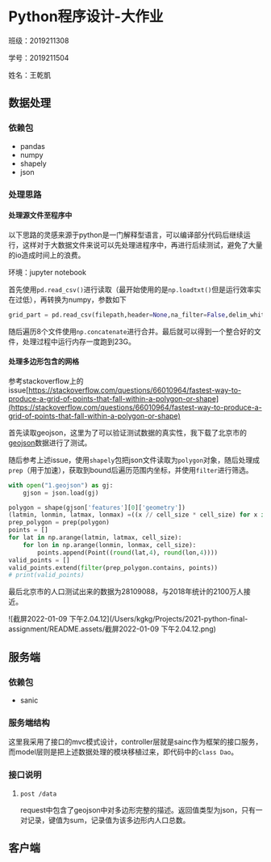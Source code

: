# Python程序设计\-大作业

班级：2019211308

学号：2019211504

姓名：王乾凱

## 数据处理

### 依赖包

* pandas
* numpy
* shapely
* json

### 处理思路

#### 处理源文件至程序中

以下思路的灵感来源于python是一门解释型语言，可以编译部分代码后继续运行，这样对于大数据文件来说可以先处理进程序中，再进行后续测试，避免了大量的io造成时间上的浪费。

环境：jupyter notebook

首先使用`pd.read_csv()`进行读取（最开始使用的是`np.loadtxt()`但是运行效率实在过低），再转换为numpy，参数如下

```python
grid_part = pd.read_csv(filepath,header=None,na_filter=False,delim_whitespace=True, skiprows=6).to_numpy()
```

随后遍历8个文件使用`np.concatenate`进行合并。最后就可以得到一个整合好的文件，处理过程中运行内存一度跑到23G。

#### 处理多边形包含的网格

参考stackoverflow上的issue[https://stackoverflow.com/questions/66010964/fastest-way-to-produce-a-grid-of-points-that-fall-within-a-polygon-or-shape](https://stackoverflow.com/questions/66010964/fastest-way-to-produce-a-grid-of-points-that-fall-within-a-polygon-or-shape)

首先读取geojson，这里为了可以验证测试数据的真实性，我下载了北京市的[geojson](poi86.com/poi/download_area_geojson/110000.html)数据进行了测试。

随后参考上述issue，使用`shapely`包把json文件读取为`polygon`对象，随后处理成`prep`（用于加速），获取到bound后遍历范围内坐标，并使用`filter`进行筛选。

```python
with open("1.geojson") as gj:
    gjson = json.load(gj)

polygon = shape(gjson['features'][0]['geometry'])
(latmin, lonmin, latmax, lonmax) =((x // cell_size * cell_size) for x in polygon.bounds)
prep_polygon = prep(polygon)
points = []
for lat in np.arange(latmin, latmax, cell_size):
    for lon in np.arange(lonmin, lonmax, cell_size):
        points.append(Point((round(lat,4), round(lon,4))))
valid_points = []
valid_points.extend(filter(prep_polygon.contains, points))
# print(valid_points)
```

最后北京市的人口测试出来的数据为28109088，与2018年统计的2100万人接近。

![截屏2022-01-09 下午2.04.12](/Users/kgkg/Projects/2021-python-final-assignment/README.assets/截屏2022-01-09 下午2.04.12.png)

## 服务端

### 依赖包

* sanic

### 服务端结构

这里我采用了接口的mvc模式设计，controller层就是sainc作为框架的接口服务，而model层则是把上述数据处理的模块移植过来，即代码中的`class Dao`。

### 接口说明

1. `post /data`

   request中包含了geojson中对多边形完整的描述。返回值类型为json，只有一对记录，键值为sum，记录值为该多边形内人口总数。

## 客户端

